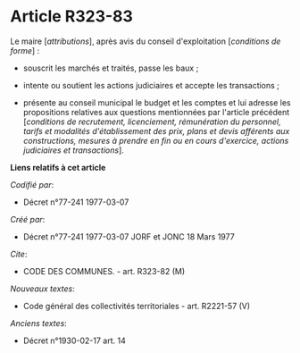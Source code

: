 # Article R323-83

Le maire [*attributions*], après avis du conseil d'exploitation [*conditions de forme*] :

- souscrit les marchés et traités, passe les baux ;

- intente ou soutient les actions judiciaires et accepte les transactions ;

- présente au conseil municipal le budget et les comptes et lui adresse les propositions relatives aux questions mentionnées
par l'article précédent [*conditions de recrutement, licenciement, rémunération du personnel, tarifs et modalités
d'établissement des prix, plans et devis afférents aux constructions, mesures à prendre en fin ou en cours d'exercice,
actions judiciaires et transactions*].

**Liens relatifs à cet article**

_Codifié par_:

  - Décret n°77-241 1977-03-07

_Créé par_:

  - Décret n°77-241 1977-03-07 JORF et JONC 18 Mars 1977

_Cite_:

  - CODE DES COMMUNES. - art. R323-82 (M)

_Nouveaux textes_:

  - Code général des collectivités territoriales - art. R2221-57 (V)

_Anciens textes_:

  - Décret n°1930-02-17 art. 14
